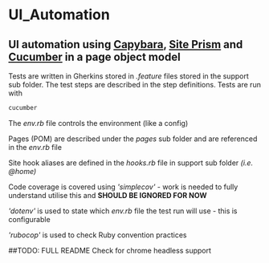 # UI_Automation
## UI automation using [Capybara](https://github.com/teamcapybara/capybara), [Site Prism](https://github.com/natritmeyer/site_prism) and [Cucumber](https://github.com/cucumber) in a page object model

Tests are written in Gherkins stored in _.feature_ files stored in the support sub folder. The test steps are described in the step definitions.
Tests are run with

```ruby
cucumber
```

The _env.rb_ file controls the environment (like a config)

Pages (POM) are described under the _pages_ sub folder and are referenced in the _env.rb_ file

Site hook aliases are defined in the _hooks.rb_ file in support sub folder _(i.e. @home)_



Code coverage is covered using _'simplecov'_ - work is needed to fully understand utilise this and **SHOULD BE IGNORED FOR NOW**

_'dotenv'_ is used to state which _env.rb_ file the test run will use - this is configurable 

_'rubocop'_ is used to check Ruby convention practices

##TODO: 
FULL README
Check for chrome headless support 
